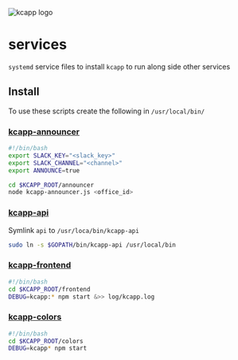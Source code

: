 ![kcapp logo](https://raw.githubusercontent.com/wiki/kcapp/frontend/images/logo/kcapp_plus_systemd.png)
# services
`systemd` service files to install `kcapp` to run along side other services

## Install
To use these scripts create the following in `/usr/local/bin/`

### [kcapp-announcer](https://github.com/kcapp/slack-announcer)
```bash
#!/bin/bash
export SLACK_KEY="<slack_key>"
export SLACK_CHANNEL="<channel>"
export ANNOUNCE=true

cd $KCAPP_ROOT/announcer
node kcapp-announcer.js <office_id>
```

### [kcapp-api](https://github.com/kcapp/api)
Symlink `api` to `/usr/loca/bin/kcapp-api`
```bash
sudo ln -s $GOPATH/bin/kcapp-api /usr/local/bin
```

### [kcapp-frontend](https://github.com/kcapp/frontend)
```bash
#!/bin/bash
cd $KCAPP_ROOT/frontend
DEBUG=kcapp:* npm start &>> log/kcapp.log
```

### [kcapp-colors](https://github.com/kcapp/colors)
```bash
#!/bin/bash
cd $KCAPP_ROOT/colors
DEBUG=kcapp* npm start
```